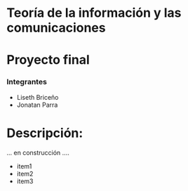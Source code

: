 # Teoría de la información y las comunicaciones

# Proyecto final

### Integrantes
* Liseth Briceño
* Jonatan Parra

# Descripción:
... en construcción ....

* item1
* item2
* item3
